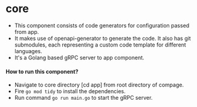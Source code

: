 # core
- This component consists of code generators for configuration passed from app.
- It makes use of openapi-generator to generate the code. It also has git submodules, each representing a custom code template for different languages.
- It's a Golang based gRPC server to app component.

#### How to run this component?
- Navigate to core directory [cd app] from root directory of compage.
- Fire `go mod tidy` to install the dependencies.
- Run command `go run main.go` to start the gRPC server.
